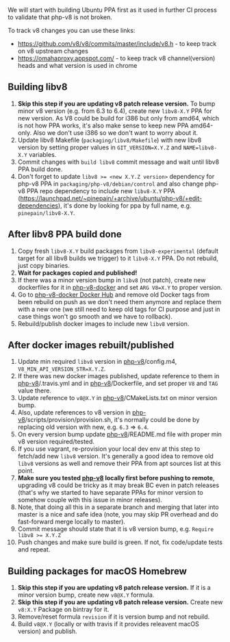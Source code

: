 We will start with building Ubuntu PPA first as it used in further CI process to validate that php-v8 is not broken.

To track v8 changes you can use these links:
 - https://github.com/v8/v8/commits/master/include/v8.h - to keep track on v8 upstream changes
 - https://omahaproxy.appspot.com/ - to keep track v8 channel(version) heads and what version is used in chrome


## Building libv8

1. **Skip this step if you are updating v8 patch release version.** To bump minor v8 version (e.g. from 6.3 to 6.4), 
   create new `libv8-X.Y` PPA for new version. As V8 could be build for i386 but only from amd64, which is not how PPA
   works, it's also make sense to keep new PPA amd64-only. Also we don't use i386 so we don't want to worry about it.
2. Update libv8 Makefile (`packaging/libv8/Makefile`) with new libv8 version by setting proper values in
   `GIT_VERSION=X.Y.Z` and `NAME=libv8-X.Y` variables.
3. Commit changes with `build libv8` commit message and wait until libv8 PPA build done.
4. Don't forget to update `libv8 >= <new X.Y.Z version>` dependency for php-v8 PPA in `packaging/php-v8/debian/control`
   and also change php-v8 PPA repo dependency to include new `libv8-X.Y` PPA
   (https://launchpad.net/~pinepain/+archive/ubuntu/php-v8/+edit-dependencies), it's done by looking for ppa by full name,
   e.g. `pinepain/libv8-X.Y`.

## After libv8 PPA build done

1. Copy fresh `libv8-X.Y` build packages from `libv8-experimental` (default target for all libv8 builds we trigger)
   to it `libv8-X.Y` PPA. Do not rebuild, just copy binaries.
2. **Wait for packages copied and published!**
3. If there was a minor version bump in `libv8` (not patch), create new dockerfiles for it in
   [php-v8-docker](https://github.com/pinepain/php-v8-docker) and set `ARG V8=X.Y` to proper version.
4. Go to [php-v8-docker Docker Hub](https://hub.docker.com/r/pinepain/php-v8-docker) and remove old Docker tags from
   been rebuild on push as we don't need them anymore and replace them with a new one (we still need to keep old tags
   for CI purpose and just in case things won't go smooth and we have to rollback).
5. Rebuild/publish docker images to include new `libv8` version.

## After docker images rebuilt/published

1. Update min required `libv8` version in [php-v8](https://github.com/pinepain/php-v8)/config.m4, `V8_MIN_API_VERSION_STR=X.Y.Z`.
2. If there was new docker images published, update reference to them in [php-v8](https://github.com/pinepain/php-v8)/.travis.yml
   and in [php-v8](https://github.com/pinepain/php-v8)/Dockerfile, and set proper `V8` and `TAG` value there.
3. Update reference to `v8@X.Y` in [php-v8](https://github.com/pinepain/php-v8)/CMakeLists.txt on minor version bump.
4. Also, update references to v8 version in [php-v8](https://github.com/pinepain/php-v8)/scripts/provision/provision.sh,
   it's normally could be done by replacing old version with new, e.g. `6.3` => `6.4`.
5. On every version bump update [php-v8](https://github.com/pinepain/php-v8)/README.md file with proper min v8 version required/tested.
6. If you use vagrant, re-provision your local dev env at this step to fetch/add new `libv8` version.
   It's generally a good idea to remove old `libv8` versions as well and remove their PPA from apt sources list at this point.
7. **Make sure you tested [php-v8](https://github.com/pinepain/php-v8) locally first before pushing to remote**,
   upgrading v8 could be tricky as it may break BC even in patch releases (that's why we started to have separate
   PPAs for minor version to somehow couple with this issue in minor releases).
8. Note, that doing all this in a separate branch and merging that later into master is a nice and safe idea
   (note, you may skip PR overhead and do fast-forward merge locally to master).
9. Commit message should state that it is v8 version bump, e.g. `Require libv8 >= X.Y.Z`
10. Push changes and make sure build is green. If not, fix code/update tests and repeat.  


## Building packages for macOS Homebrew

1. **Skip this step if you are updating v8 patch release version.** If it is a minor version bump, create new `v8@X.Y` formula.
2. **Skip this step if you are updating v8 patch release version.** Create new `v8:X.Y` Package on bintray for it.
2. Remove/reset formula `revision` if it is version bump and not rebuild.
3. Build `v8@X.Y` (locally or with travis if it provides releavent macOS version) and publish.
